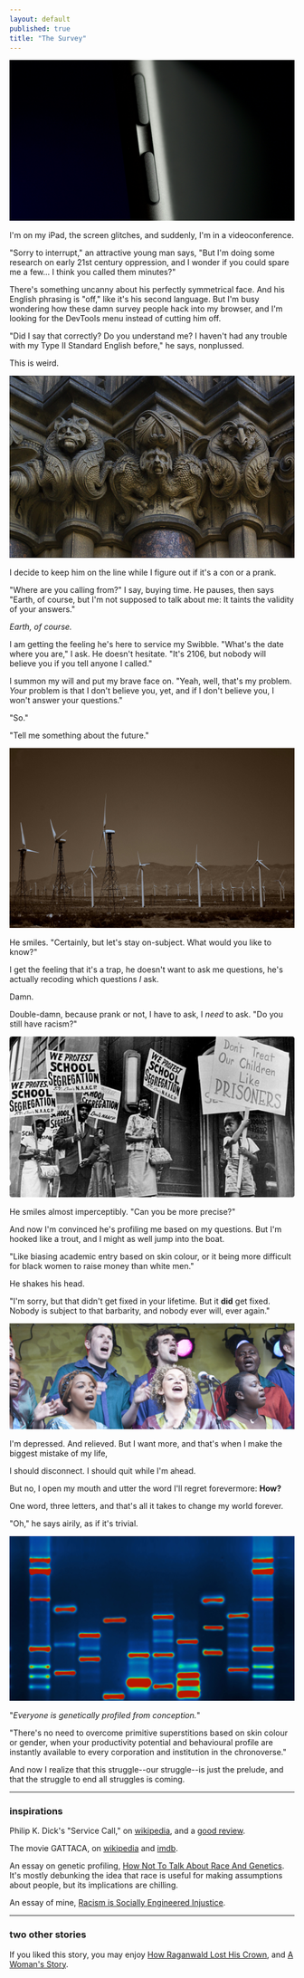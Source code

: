 ```yaml
---
layout: default
published: true
title: "The Survey"
---
```


[![iPad](/assets/images/service/ipad.jpg)](https://www.flickr.com/photos/benm_at/38194595101)

I'm on my iPad, the screen glitches, and suddenly, I'm in a videoconference.

"Sorry to interrupt," an attractive young man says, "But I'm doing some research on early 21st century oppression, and I wonder if you could spare me a few... I think you called them minutes?"

There's something uncanny about his perfectly symmetrical face. And his English phrasing is "off," like it's his second language. But I'm busy wondering how these damn survey people hack into my browser, and I'm looking for the DevTools menu instead of cutting him off.

"Did I say that correctly? Do you understand me? I haven't had any trouble with my Type II Standard English before," he says, nonplussed.

This is weird.

[![Strange Creatures](/assets/images/service/strange.jpg)](https://www.flickr.com/photos/dun_deagh/14144740913)

I decide to keep him on the line while I figure out if it's a con or a prank.

"Where are you calling from?" I say, buying time. He pauses, then says "Earth, of course, but I'm not supposed to talk about me: It taints the validity of your answers."

_Earth, of course._

I am getting the feeling he's here to service my Swibble. "What's the date where you are," I ask. He doesn't hesitate. "It's 2106, but nobody will believe you if you tell anyone I called."

I summon my will and put my brave face on. "Yeah, well, that's my problem. _Your_ problem is that I don't believe you, yet, and if I don't believe you, I won't answer your questions."

"So."

"Tell me something about the future."

[![The Future](/assets/images/service/future.jpg)](https://www.flickr.com/photos/gnarburger/3486815273/)

He smiles. "Certainly, but let's stay on-subject. What would you like to know?"

I get the feeling that it's a trap, he doesn't want to ask me questions, he's actually recoding which questions _I_ ask.

Damn.

Double-damn, because prank or not, I have to ask, I *need* to ask. "Do you still have racism?"

![Anti-Segregation Protests](/assets/images/service/segregation.png)

He smiles almost imperceptibly. "Can you be more precise?"

And now I'm convinced he's profiling me based on my questions. But I'm hooked like a trout, and I might as well jump into the boat.

"Like biasing academic entry based on skin colour, or it being more difficult for black women to raise money than white men."

He shakes his head.

"I'm sorry, but that didn't get fixed in your lifetime. But it **did** get fixed. Nobody is subject to that barbarity, and nobody ever will, ever again."

[![Africa Day 2010](/assets/images/service/africa-day.jpg)](https://www.flickr.com/photos/infomatique/4613766111)

I'm depressed. And relieved. But I want more, and that's when I make the biggest mistake of my life,

I should disconnect. I should quit while I'm ahead.

But no, I open my mouth and utter the word I'll regret forevermore: **How?**

One word, three letters, and that's all it takes to change my world forever.

"Oh," he says airily, as if it's trivial.

[![Micah Baldwins DNA](/assets/images/service/micah.jpg)](https://www.flickr.com/photos/micahb37/3080247531)

"*Everyone is genetically profiled from conception.*"

"There's no need to overcome primitive superstitions based on skin colour or gender, when your productivity potential and behavioural profile are instantly available to every corporation and institution in the chronoverse."

And now I realize that this struggle--our struggle--is just the prelude, and that the struggle to end all struggles is coming.

---

### inspirations

Philip K. Dick's "Service Call," on [wikipedia](https://en.wikipedia.org/wiki/Service_Call), and a [good review](https://philipkdickreview.wordpress.com/2014/05/26/service-call/).

The movie GATTACA, on [wikipedia](en.m.wikipedia.org/wiki/Gattaca) and [imdb](https://www.imdb.com/title/tt0119177/).

An essay on genetic profiling, [How Not To Talk About Race And Genetics](https://www.buzzfeed.com/bfopinion/race-genetics-david-reich). It's mostly debunking the idea that race is useful for making assumptions about people, but its implications are chilling.

An essay of mine, [Racism is Socially Engineered Injustice](http://braythwayt.com/2016/03/30/racism-is-injustice.html).

---

### two other stories

If you liked this story, you may enjoy [How Raganwald Lost His Crown](http://braythwayt.com/2017/12/29/crown.html), and [A Woman's Story](http://braythwayt.com/posterous/2012/03/29/a-womans-story.html).


